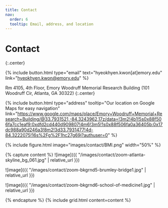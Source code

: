 ```yaml
---
title: Contact
nav:
  order: 6
  tooltip: Email, address, and location
---
```


# Contact
{:.center}


{%
  include button.html
  type="email"
  text="hyeokhyen.kwon[at]emory.edu"
  link="hyeokhyen.kwon@emory.edu"
%}

Rm 4105, 4th Floor, Emory Woodruff Memorial Research Building (101 Woodruff Cir, Atlanta, GA 30322)
{:.center}

{%
  include button.html
  type="address"
  tooltip="Our location on Google Maps for easy navigation"
  link="https://www.google.com/maps/place/Emory+Woodruff+Memorial+Research+Building/@33.7931521,-84.3243962,17z/data=!3m2!4b1!5s0x88f506fa7cc1eaf9:0xdfd2cd440d909807!4m6!3m5!1s0x88f506fa0a36405b:0x17dc988a90d246a3!8m2!3d33.7931477!4d-84.3222075!16s%2Fg%2F1hc27g69j?authuser=0"
%}

<!-- Photo -->
{% include figure.html image="images/contact/BMI.png" width="50%" %}


{% capture content %}
![image]({{ "/images/contact/zoom-atlanta-skyline_bg_061.jpg" | relative_url }})

![image]({{ "/images/contact/zoom-bkgrnd5-brumley-bridge1.jpg" | relative_url }})

![image]({{ "/images/contact/zoom-bkgrnd6-school-of-medicine1.jpg" | relative_url }})

{% endcapture %}
{% include grid.html content=content %}
